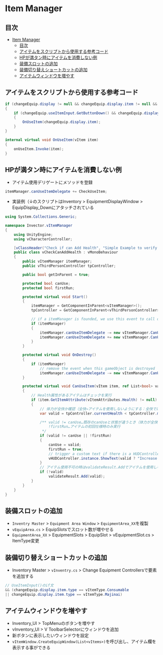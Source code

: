 # Item Manager

## 目次

- [Item Manager](#item-manager)
  - [目次](#目次)
  - [アイテムをスクリプトから使用する参考コード](#アイテムをスクリプトから使用する参考コード)
  - [HPが満タン時にアイテムを消費しない例](#hpが満タン時にアイテムを消費しない例)
  - [装備スロットの追加](#装備スロットの追加)
  - [装備切り替えショートカットの追加](#装備切り替えショートカットの追加)
  - [アイテムウィンドウを増やす](#アイテムウィンドウを増やす)

## アイテムをスクリプトから使用する参考コード

```cs
if (changeEquip.display != null && changeEquip.display.item != null && changeEquip.display.item.type == vItemType.Consumable)
{
    if (changeEquip.useItemInput.GetButtonDown() && changeEquip.display.item.amount > 0)
    {
        OnUseItem(changeEquip.display.item);
    }
}

internal virtual void OnUseItem(vItem item)
{
    onUseItem.Invoke(item);
}
```

## HPが満タン時にアイテムを消費しない例

- アイテム使用デリゲートにメソッドを登録

``` cs
itemManager.canUseItemDelegate += CheckUseItem;
```

- 実装例（↓のスクリプトはInventory > EquipmentDisplayWindow > EquipDisplay_Downにアタッチされている

``` cs
using System.Collections.Generic;

namespace Invector.vItemManager
{
    using UnityEngine;
    using vCharacterController;

    [vClassHeader("Check if can Add Health", "Simple Example to verify if the health item can be used based on the character's health is full or not.", openClose = false)]
    public class vCheckCanAddHealth : vMonoBehaviour
    {
        public vItemManager itemManager;
        public vThirdPersonController tpController;

        public bool getInParent = true;

        protected bool canUse;
        protected bool firstRun;

        protected virtual void Start()
        {
            itemManager = GetComponentInParent<vItemManager>();
            tpController = GetComponentInParent<vThirdPersonController>();

            // if a itemManager is founded, we use this event to call our CanUseItem method 
            if (itemManager)
            {
                itemManager.canUseItemDelegate -= new vItemManager.CanUseItemDelegate(CanUseItem);
                itemManager.canUseItemDelegate += new vItemManager.CanUseItemDelegate(CanUseItem);
            }
        }

        protected virtual void OnDestroy()
        {
            if (itemManager)
                // remove the event when this gameObject is destroyed
                itemManager.canUseItemDelegate -= new vItemManager.CanUseItemDelegate(CanUseItem);
        }

        protected virtual void CanUseItem(vItem item, ref List<bool> validateResult)
        {
            // Health属性があるアイテムはチェックを実行
            if (item.GetItemAttribute(vItemAttributes.Health) != null)
            {
                // 体力が全快か確認（全快→アイテムを使用しないようにする：全快ではない→使用）
                var valid = tpController.currentHealth < tpController.maxHealth;

                /** valid != canUse…既存のcanUseと状態が違うとき（体力が全快ではなくなった or 全快になった）
                    !firstRun…アイテムの初回仕様時のみ実行
                 */
                if (valid != canUse || !firstRun)
                {
                    canUse = valid;
                    firstRun = true;
                    // trigger a custom text if there is a HUDController in the scene
                    vHUDController.instance.ShowText(valid ? "Increase health" : "Can't use " + item.name + " because your health is full", 4f);
                }
                // アイテム使用不可の時はvalidateResult.Addでアイテムを使用しないようにする
                if (!valid)
                    validateResult.Add(valid);
            }
        }
    }
}
```

## 装備スロットの追加

- `Inventry Master` > `Equipment Area Window` > `EquipmentArea_XX`を複製
- `vEquipArea.cs` > EquipSlotsでスロット数が増やせる
- `EquipmentArea_XX` > EquipmentSlots > EquipSlot > vEquipmentSlot.cs > ItemType変更

## 装備切り替えショートカットの追加

- Inventory Master > `vInventry.cs` > Change Equipment Controllersで要素を追加する

``` cs
// UseItemInput()のif文
&& (changeEquip.display.item.type == vItemType.Consumable 
|| changeEquip.display.item.type == vItemType.Majinai)
```

## アイテムウィンドウを増やす

- Inventory_UI > TopMenuのボタンを増やす
- vInventory_UI > V ToolbarSelectorにウィンドウを追加
- 新ボタンに表示したいウィンドウを設定
- `vItemWindow.CreateEquipWindow(List<vItems>)`を呼び出し、アイテム欄を表示する事ができる

